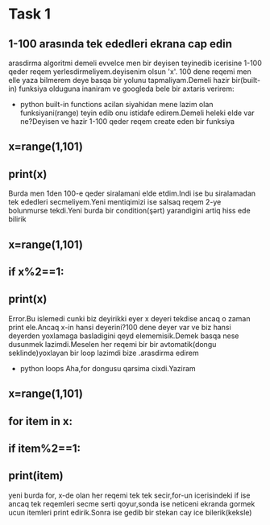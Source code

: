 # Task 1
## 1-100 arasında tek ededleri ekrana cap edin
arasdirma algoritmi
demeli evvelce men bir deyisen teyinedib icerisine 1-100 qeder reqem yerlesdirmeliyem.deyisenim olsun 'x'.
100 dene reqemi men elle yaza bilmerem deye basqa bir yolunu tapmaliyam.Demeli hazir bir(built-in) funksiya olduguna inaniram ve googleda bele bir axtaris verirem:
- python built-in functions
acilan siyahidan mene lazim olan funksiyani(range) teyin edib onu istidafe edirem.Demeli heleki elde var ne?Deyisen ve hazir 1-100 qeder reqem create eden bir funksiya

## x=range(1,101)
## print(x)

Burda men 1den 100-e qeder siralamani elde etdim.Indi ise bu siralamadan tek ededleri secmeliyem.Yeni mentiqimizi ise salsaq reqem 2-ye bolunmurse tekdi.Yeni burda bir condition(şərt) yarandigini artiq hiss ede bilirik

## x=range(1,101)
## if x%2==1:
##   print(x)
Error.Bu islemedi cunki biz deyirikki eyer x deyeri tekdise ancaq o zaman print ele.Ancaq x-in hansi deyerini?100 dene deyer var ve biz hansi deyerden yoxlamaga basladigini qeyd elememisik.Demek basqa nese dusunmek lazimdi.Meselen her reqemi bir bir avtomatik(dongu seklinde)yoxlayan bir loop lazimdi bize .arasdirma edirem 

- python loops
Aha,for dongusu qarsima cixdi.Yaziram

## x=range(1,101)
## for item in x:
##     if item%2==1:
##         print(item)

yeni burda for, x-de olan her reqemi tek tek secir,for-un icerisindeki if ise ancaq tek reqemleri secme serti qoyur,sonda ise neticeni ekranda gormek ucun itemleri print edirik.Sonra ise gedib bir stekan cay ice bilerik(keksle)

